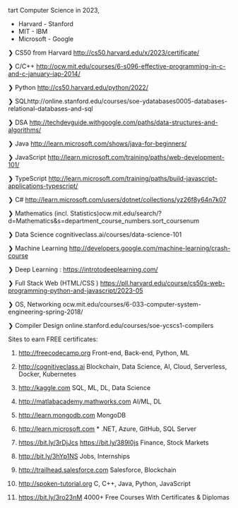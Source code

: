 tart Computer Science in 2023,

  - Harvard  - Stanford
  - MIT  - IBM
  - Microsoft  - Google

❯ CS50 from Harvard
http://cs50.harvard.edu/x/2023/certificate/

❯ C/C++ http://ocw.mit.edu/courses/6-s096-effective-programming-in-c-and-c-january-iap-2014/

❯ Python
http://cs50.harvard.edu/python/2022/

❯ SQLhttp://online.stanford.edu/courses/soe-ydatabases0005-databases-relational-databases-and-sql

❯ DSA
http://techdevguide.withgoogle.com/paths/data-structures-and-algorithms/

❯ Java http://learn.microsoft.com/shows/java-for-beginners/


❯ JavaScript http://learn.microsoft.com/training/paths/web-development-101/

❯ TypeScript
http://learn.microsoft.com/training/paths/build-javascript-applications-typescript/

❯ C# http://learn.microsoft.com/users/dotnet/collections/yz26f8y64n7k07


❯ Mathematics (incl. Statistics)ocw.mit.edu/search/?d=Mathematics&s=department_course_numbers.sort_coursenum

❯ Data Science
cognitiveclass.ai/courses/data-science-101

❯ Machine Learning http://developers.google.com/machine-learning/crash-course

❯ Deep Learning : https://introtodeeplearning.com/

❯ Full Stack Web (HTML/CSS )  https://pll.harvard.edu/course/cs50s-web-programming-python-and-javascript/2023-05

❯ OS, Networking
ocw.mit.edu/courses/6-033-computer-system-engineering-spring-2018/

❯ Compiler Design 
online.stanford.edu/courses/soe-ycscs1-compilers

Sites to earn FREE certificates:

1. http://freecodecamp.org
Front-end, Back-end, Python, ML


2. http://cognitiveclass.ai
Blockchain, Data Science, AI, Cloud, Serverless,
Docker, Kubernetes


1. http://kaggle.com
SQL, ML, DL, Data Science

4. http://matlabacademy.mathworks.com
AI/ML, DL

5. http://learn.mongodb.com
MongoDB

6. http://learn.microsoft.com *
.NET, Azure, GitHub, SQL Server

7. https://bit.ly/3rDjJcs
    https://bit.ly/389I0js
Finance, Stock Markets

8. http://bit.ly/3hYp1NS
Jobs, Internships

9. http://trailhead.salesforce.com
Salesforce, Blockchain

10. http://spoken-tutorial.org
C, C++, Java, Python, JavaScript

11. https://bit.ly/3ro23nM
4000+ Free Courses With Certificates & Diplomas


